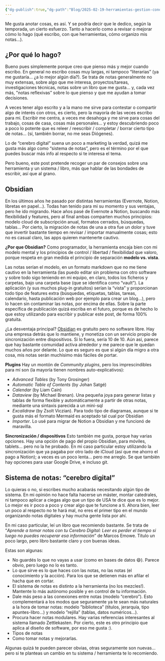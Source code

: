 ```yaml
---
{"dg-publish":true,"dg-path":"Blog/2025-02-19-herramientas-gestion-conocimiento/Obsidian como herramienta para un cerebro digital.md","permalink":"/blog/2025-02-19-herramientas-gestion-conocimiento/obsidian-como-herramienta-para-un-cerebro-digital/","title":"Usa Obsidian como herramienta para tu cerebro digital","tags":["productividad"]}
---
```



Me gusta anotar cosas, es así. Y se podría decir que le dedico, según la temporada, un cierto esfuerzo. Tanto a hacerlo como a revisar o mejorar cómo lo hago (qué escribo, con que herramientas, cómo organizo mis notas…). 

## ¿Por qué lo hago?
Bueno pues simplemente porque creo que pienso más y mejor cuando escribo. En general no escribo cosas muy largas, ni tampoco “literarias” (ya me gustaría… ¿a lo mejor algún día?). Se trata de notas generalmente no muy extensas, sobre algo que me interesa, proyectos/tareas, investigaciones técnicas, notas sobre un libro que me gusta… y, cada vez más, "notas reflexivas” sobre lo que pienso y que me ayudan a tomar decisiones. 

A veces tener algo escrito y a la mano me sirve para contestar o compartir algo de interés con otros, es cierto, pero la mayoría de las veces escribo para mi. Escribir me centra, a veces me desahoga y me sirve para cosas del trabajo, cosas de casa, cosas más personales… y estoy descubriendo poco a poco lo potente que es releer / reescribir / completar / borrar cierto tipo de notas… (sí, también borrar, no me seas Diógenes). 

Lo de “cerebro digital” suena un poco a marketing la verdad, quizá me gusta más algo como “sistema de notas”, pero es el término por el que puedes buscar más info al respecto si te interesa el tema.

Pero bueno, este post pretende recoger un par de consejos sobre una herramienta y un sistema / libro, más que hablar de las bondades de escribir, así que al grano.

## Obsidian
En los últimos años he pasado por distintas herramientas (Evernote, Notion, libretas en papel…). Todas han tenido para mi su momento y sus ventajas, pero he ido migrando. Hace años pasé de Evernote a Notion, buscando más flexibilidad y features, pero al final ambas comparten muchos principios: modelo cloud de subscripción anual, formatos cerrados, búsquedas, tablas... Por cierto, la migración de notas de una a otra fue un dolor y tuve que invertir bastante tiempo en revisar / importar manualmente cosas; esto no es casual claro, las apps quieren mantenerte cautivo.

**¿Por que Obsidian?**
Como programador,  la herramienta encaja bien con mi modelo mental y los principios de control / libertad / flexibilidad que valoro, porque respeta en gran medida el principio de separación **modelo vs. vista**. 

Las notas serían el modelo, en un formato markdown que no me tiene cautivo en la herramienta (las puedo editar sin problema con otro software y sobre todo sigo teniendo en mi equipo, en claro, todos los ficheros y carpetas, bajo una carpeta base (que se identifica como “vault”). La aplicación (y sus muchos plug-in gratuitos) serían la “vista” y proporcionan todo tipo de features extra (búsquedas, etiquetas, tablas, tareas, calendario, hasta publicación web por ejemplo para crear un blog…), pero lo hacen sin contaminar las notas, por encima de ellas. Sobre la parte específica de publicación quizá escriba en el futuro, porque es de hecho lo que estoy utilizando para escribir y publicar este post, de forma 100% gratuita.

¿La desventaja principal? [Obsidian](https://obsidian.md/) es gratuito pero no software libre. Hay una empresa detrás que lo mantiene, y monetiza con un servicio propio de sincronización entre dispositivos. Si lo fuera, sería 10 de 10. Aún así, parece que hay bastante comunidad activa alrededor y me parece que le quedan muchos años por delante. Lo que es seguro es que si algún día migro a otra cosa, mis notas serán muchísimo más fáciles de portar.

**Plugins**
Hay un montón de *Community plugins*, pero los imprescindibles para mí son (la mayoría tienen nombres auto-explicativos):
- *Advanced Tables* (by Tony Grosinger)
- *Automatic Table of Contents* (by Johan Satgé)
- *Calendar* (by Liam Cain)
- *Dataview* (by Michael Brenan). Una pequeña joya para generar listas y tablas de forma flexible y automáticamente a partir de otras notas, mediante una sintaxis parecida a un mini-sql
- *Excalidraw* (by Zsolt Viczian). Para todo tipo de diagramas, aunque si te gusta más el formato Mermaid es aceptado tal cual por Obsidian
- *Importer*. Lo usé para migrar de Notion a Obsidian y me funcionó de maravilla.

**Sincronización / dispositivos**
Esto también me gusta, porque hay varias opciones. Hay una opción de pago del propio Obsidian, para móviles, tablets… pero no la he probado. En mi caso particular estoy utilizando la sincronización que ya pagaba por otro lado de iCloud (así que me ahorro el pago a Notion); a veces es un poco lenta... pero me arreglo. Se que también hay opciones para usar Google Drive, e incluso git.

## Sistema de notas: “cerebro digital”
Lo quieras o no, si escribes mucho acabarás necesitando algún tipo de sistema. En mi opinión no hace falta hacerse un máster, montar catedrales, ni tampoco aplicar a ciegas algo que un tipo de USA te dice que es lo mejor. Lo mejor es ir poco a poco y crear algo que te funcione a ti. Ahora bien, leer un poco al respecto no te hará mal, no eres el primer tipo en el mundo organizando notas digitales y hay mucha gente lista por ahí.

En mi caso particular, leí un libro que recomiendo bastante. Se trata de “*Aprende a tomar notas con tu Cerebro Digital: Leer es perder el tiempo si luego no puedes recuperar esa información*” de Marcos Emowe. Título un poco largo, pero libro bastante claro y con buenas ideas. 

Estas son algunas:
- No guardés lo que no vayas a usar (como en bases de datos 😄). Parece obvio, pero luego no lo es tanto.
- Lo que sirve es lo que haces con las notas, no las notas (el conocimiento y la acción). Para los que se detienen más en afilar el hacha que en cortar.
- El sistema de notas es distinto a la herramienta (no los mezcles!). Mantente lo más autónomo posible y en control de tu información.
- Dale más peso a las conexiones entre notas (modelo “cerebro”). Esto complementará a los modos que seguramente ya te sean más naturales   a la hora de tomar notas: modelo ”biblioteca” (títulos, jerarquía, tipo apuntes-libro…) y modelo ”rejilla” (tablas, datos numéricos…). 
- Procura hacer notas modulares. Hay varias referencias interesantes al sistema llamado Zettlekasten. Por cierto, este es otro principio que aplica al diseño de software, por eso me gusta :).
- Tipos de notas
- Como tomar notas y mejorarlas.

Algunas quizá te pueden parecer obvias, otras seguramente son nuevas… pero si te planteas un cambio en tu sistema / herramienta te lo recomiendo.


